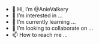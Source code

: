 - 👋 Hi, I’m @AnieValkery
- 👀 I’m interested in ...
- 🌱 I’m currently learning ...
- 💞️ I’m looking to collaborate on ...
- 📫 How to reach me ...

<!---
AnieValkery/AnieValkery is a ✨ special ✨ repository because its `README.md` (this file) appears on your GitHub profile.
You can click the Preview link to take a look at your changes.
--->
